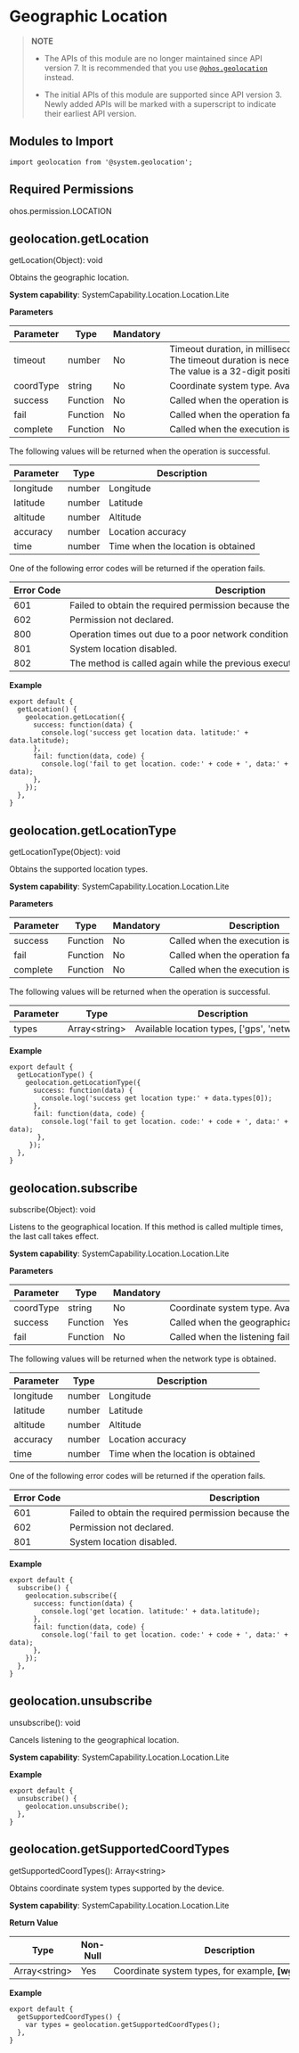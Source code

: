 # Geographic Location

> **NOTE**
> - The APIs of this module are no longer maintained since API version 7. It is recommended that you use [`@ohos.geolocation`](js-apis-geolocation.md) instead.
> 
> - The initial APIs of this module are supported since API version 3. Newly added APIs will be marked with a superscript to indicate their earliest API version.


## Modules to Import


```
import geolocation from '@system.geolocation';
```


## Required Permissions

ohos.permission.LOCATION


## geolocation.getLocation

getLocation(Object): void

Obtains the geographic location.

**System capability**: SystemCapability.Location.Location.Lite

**Parameters**

| Parameter | Type | Mandatory | Description |
| -------- | -------- | -------- | -------- |
| timeout | number | No | Timeout&nbsp;duration,&nbsp;in&nbsp;milliseconds.&nbsp;The&nbsp;default&nbsp;value&nbsp;is&nbsp;**30000**.<br/>The&nbsp;timeout&nbsp;duration&nbsp;is&nbsp;necessary&nbsp;in&nbsp;case&nbsp;the&nbsp;request&nbsp;to&nbsp;obtain&nbsp;the&nbsp;geographic&nbsp;location&nbsp;is&nbsp;rejected&nbsp;for&nbsp;the&nbsp;lack&nbsp;of&nbsp;the&nbsp;required&nbsp;permission,&nbsp;weak&nbsp;positioning&nbsp;signal,&nbsp;or&nbsp;incorrect&nbsp;location&nbsp;settings.&nbsp;After&nbsp;the&nbsp;timeout&nbsp;duration&nbsp;expires,&nbsp;the&nbsp;fail&nbsp;function&nbsp;will&nbsp;be&nbsp;called.<br/>The&nbsp;value&nbsp;is&nbsp;a&nbsp;32-digit&nbsp;positive&nbsp;integer.&nbsp;If&nbsp;the&nbsp;value&nbsp;set&nbsp;is&nbsp;less&nbsp;than&nbsp;or&nbsp;equal&nbsp;to&nbsp;**0**,&nbsp;the&nbsp;default&nbsp;value&nbsp;will&nbsp;be&nbsp;used. |
| coordType | string | No | Coordinate&nbsp;system&nbsp;type.&nbsp;Available&nbsp;types&nbsp;can&nbsp;be&nbsp;obtained&nbsp;by&nbsp;**getSupportedCoordTypes**.&nbsp;The&nbsp;default&nbsp;type&nbsp;is&nbsp;**wgs84**. |
| success | Function | No | Called&nbsp;when&nbsp;the&nbsp;operation&nbsp;is&nbsp;successful. |
| fail | Function | No | Called&nbsp;when&nbsp;the&nbsp;operation&nbsp;fails. |
| complete | Function | No | Called&nbsp;when&nbsp;the&nbsp;execution&nbsp;is&nbsp;complete |

The following values will be returned when the operation is successful.

| Parameter | Type | Description |
| -------- | -------- | -------- |
| longitude | number | Longitude |
| latitude | number | Latitude |
| altitude | number | Altitude |
| accuracy | number | Location&nbsp;accuracy |
| time | number | Time&nbsp;when&nbsp;the&nbsp;location&nbsp;is&nbsp;obtained |

One of the following error codes will be returned if the operation fails.

| Error&nbsp;Code | Description |
| -------- | -------- |
| 601 | Failed&nbsp;to&nbsp;obtain&nbsp;the&nbsp;required&nbsp;permission&nbsp;because&nbsp;the&nbsp;user&nbsp;rejected&nbsp;the&nbsp;request. |
| 602 | Permission&nbsp;not&nbsp;declared. |
| 800 | Operation&nbsp;times&nbsp;out&nbsp;due&nbsp;to&nbsp;a&nbsp;poor&nbsp;network&nbsp;condition&nbsp;or&nbsp;unavailable&nbsp;GPS. |
| 801 | System&nbsp;location&nbsp;disabled. |
| 802 | The&nbsp;method&nbsp;is&nbsp;called&nbsp;again&nbsp;while&nbsp;the&nbsp;previous&nbsp;execution&nbsp;result&nbsp;is&nbsp;not&nbsp;returned&nbsp;yet. |

**Example**

```
export default {    
  getLocation() {        
    geolocation.getLocation({            
      success: function(data) {                
        console.log('success get location data. latitude:' + data.latitude);            
      },            
      fail: function(data, code) {                
        console.log('fail to get location. code:' + code + ', data:' + data);            
      },
    });    
  },
}
```


## geolocation.getLocationType

getLocationType(Object): void

Obtains the supported location types.

**System capability**: SystemCapability.Location.Location.Lite

**Parameters**

| Parameter | Type | Mandatory | Description |
| -------- | -------- | -------- | -------- |
| success | Function | No | Called&nbsp;when&nbsp;the&nbsp;execution&nbsp;is&nbsp;successful. |
| fail | Function | No | Called&nbsp;when&nbsp;the&nbsp;operation&nbsp;fails. |
| complete | Function | No | Called&nbsp;when&nbsp;the&nbsp;execution&nbsp;is&nbsp;complete |

The following values will be returned when the operation is successful.

| Parameter | Type | Description |
| -------- | -------- | -------- |
| types | Array&lt;string&gt; | Available&nbsp;location&nbsp;types,&nbsp;['gps',&nbsp;'network'] |

**Example**

```
export default {    
  getLocationType() {        
    geolocation.getLocationType({            
      success: function(data) {                
        console.log('success get location type:' + data.types[0]);            
      },            
      fail: function(data, code) {                
        console.log('fail to get location. code:' + code + ', data:' + data);            
       },        
     });    
  },
}
```


## geolocation.subscribe

subscribe(Object): void

Listens to the geographical location. If this method is called multiple times, the last call takes effect.

**System capability**: SystemCapability.Location.Location.Lite

**Parameters**

| Parameter | Type | Mandatory | Description |
| -------- | -------- | -------- | -------- |
| coordType | string | No | Coordinate&nbsp;system&nbsp;type.&nbsp;Available&nbsp;types&nbsp;can&nbsp;be&nbsp;obtained&nbsp;by&nbsp;**getSupportedCoordTypes**.&nbsp;The&nbsp;default&nbsp;type&nbsp;is&nbsp;**wgs84**. |
| success | Function | Yes | Called&nbsp;when&nbsp;the&nbsp;geographical&nbsp;location&nbsp;changes |
| fail | Function | No | Called&nbsp;when&nbsp;the&nbsp;listening&nbsp;fails |

The following values will be returned when the network type is obtained.

| Parameter | Type | Description |
| -------- | -------- | -------- |
| longitude | number | Longitude |
| latitude | number | Latitude |
| altitude | number | Altitude |
| accuracy | number | Location&nbsp;accuracy |
| time | number | Time&nbsp;when&nbsp;the&nbsp;location&nbsp;is&nbsp;obtained |

One of the following error codes will be returned if the operation fails.

| Error&nbsp;Code | Description |
| -------- | -------- |
| 601 | Failed&nbsp;to&nbsp;obtain&nbsp;the&nbsp;required&nbsp;permission&nbsp;because&nbsp;the&nbsp;user&nbsp;rejected&nbsp;the&nbsp;request. |
| 602 | Permission&nbsp;not&nbsp;declared. |
| 801 | System&nbsp;location&nbsp;disabled. |

**Example**

```
export default {    
  subscribe() {        
    geolocation.subscribe({            
      success: function(data) {                
        console.log('get location. latitude:' + data.latitude);            
      },            
      fail: function(data, code) {                
        console.log('fail to get location. code:' + code + ', data:' + data);            
      },        
    });    
  },
}
```


## geolocation.unsubscribe

unsubscribe(): void

Cancels listening to the geographical location.

**System capability**: SystemCapability.Location.Location.Lite

**Example**

```
export default {    
  unsubscribe() {        
    geolocation.unsubscribe();    
  },
}
```


## geolocation.getSupportedCoordTypes

getSupportedCoordTypes(): Array&lt;string&gt;

Obtains coordinate system types supported by the device.

**System capability**: SystemCapability.Location.Location.Lite

**Return Value**

| Type | Non-Null | Description |
| -------- | -------- | -------- |
| Array&lt;string&gt; | Yes | Coordinate&nbsp;system&nbsp;types,&nbsp;for&nbsp;example,&nbsp;**[wgs84,&nbsp;gcj02]**. |

**Example**

```
export default {    
  getSupportedCoordTypes() {       
    var types = geolocation.getSupportedCoordTypes();    
  },
}
```